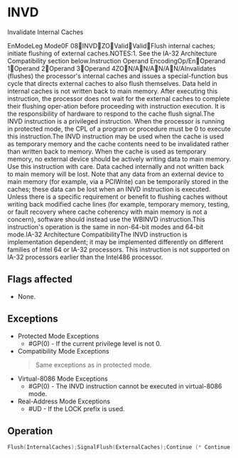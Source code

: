 # INVD

Invalidate Internal Caches

EnModeLeg Mode0F 08INVDZOValidValidFlush internal caches; initiate flushing of external caches.NOTES:1.
See the IA-32 Architecture Compatibility section below.Instruction Operand EncodingOp/EnOperand 1Operand 2Operand 3Operand 4ZON/AN/AN/AN/AInvalidates (flushes) the processor's internal caches and issues a special-function bus cycle that directs external caches to also flush themselves.
Data held in internal caches is not written back to main memory.
After executing this instruction, the processor does not wait for the external caches to complete their flushing oper-ation before proceeding with instruction execution.
It is the responsibility of hardware to respond to the cache flush signal.The INVD instruction is a privileged instruction.
When the processor is running in protected mode, the CPL of a program or procedure must be 0 to execute this instruction.The INVD instruction may be used when the cache is used as temporary memory and the cache contents need to be invalidated rather than written back to memory.
When the cache is used as temporary memory, no external device should be actively writing data to main memory.
Use this instruction with care.
Data cached internally and not written back to main memory will be lost.
Note that any data from an external device to main memory (for example, via a PCIWrite) can be temporarily stored in the caches; these data can be lost when an INVD instruction is executed.
Unless there is a specific requirement or benefit to flushing caches without writing back modified cache lines (for example, temporary memory, testing, or fault recovery where cache coherency with main memory is not a concern), software should instead use the WBINVD instruction.This instruction's operation is the same in non-64-bit modes and 64-bit mode.IA-32 Architecture CompatibilityThe INVD instruction is implementation dependent; it may be implemented differently on different families of Intel 64 or IA-32 processors.
This instruction is not supported on IA-32 processors earlier than the Intel486 processor.

## Flags affected

- None.

## Exceptions

- Protected Mode Exceptions
  - #GP(0) - If the current privilege level is not 0.
- Compatibility Mode Exceptions
  > Same exceptions as in protected mode.
- Virtual-8086 Mode Exceptions
  - #GP(0) - The INVD instruction cannot be executed in virtual-8086 mode.
- Real-Address Mode Exceptions
  - #UD - If the LOCK prefix is used.

## Operation

```C
Flush(InternalCaches);SignalFlush(ExternalCaches);Continue (* Continue execution *)
```
